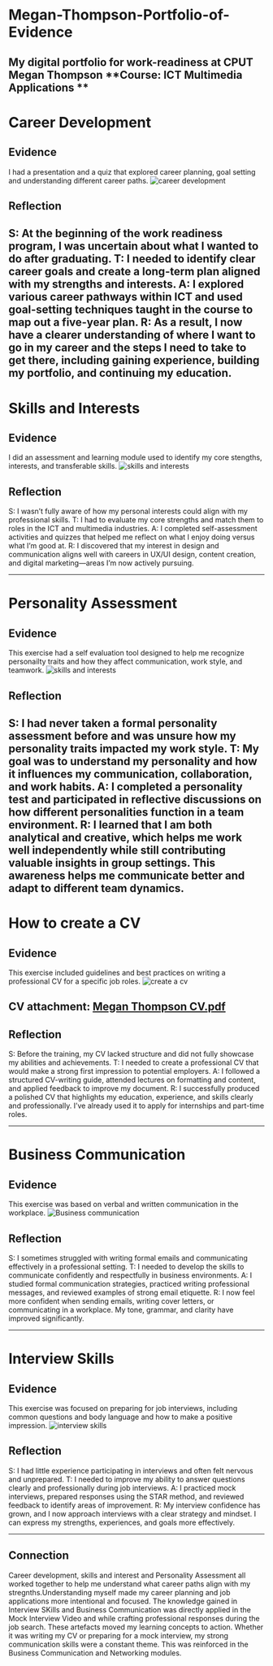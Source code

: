 # Megan-Thompson-Portfolio-of-Evidence
My digital portfolio for work-readiness at CPUT
**Megan Thompson**
**Course: ICT Multimedia Applications **
---

# Career Development
## Evidence
I had a presentation and a quiz that explored career planning, goal setting and understanding different career paths.
![career development](https://github.com/user-attachments/assets/50141a9f-7209-4b67-9a68-758748ad72d2)

## Reflection
S: At the beginning of the work readiness program, I was uncertain about what I wanted to do after graduating.
T: I needed to identify clear career goals and create a long-term plan aligned with my strengths and interests.
A: I explored various career pathways within ICT and used goal-setting techniques taught in the course to map out a five-year plan.
R: As a result, I now have a clearer understanding of where I want to go in my career and the steps I need to take to get there, including gaining experience, building my portfolio, and continuing my education.
---

# Skills and Interests
## Evidence
I did an assessment and learning module used to identify my core stengths, interests,  and transferable skills.
![skills and interests](https://github.com/user-attachments/assets/3c550b6e-e05d-4d2b-a57b- )


## Reflection
S: I wasn’t fully aware of how my personal interests could align with my professional skills.
T: I had to evaluate my core strengths and match them to roles in the ICT and multimedia industries.
A: I completed self-assessment activities and quizzes that helped me reflect on what I enjoy doing versus what I’m good at.
R: I discovered that my interest in design and communication aligns well with careers in UX/UI design, content creation, and digital marketing—areas I’m now actively pursuing.

---
# Personality Assessment
## Evidence
This exercise had a self evaluation tool designed to help me recognize personailty traits and how they affect communication, work style, and teamwork.
![skills and interests](https://github.com/user-attachments/assets/e53efb8a-73c9-4fa5-9d81-5096a04a40cd)

## Reflection 
S: I had never taken a formal personality assessment before and was unsure how my personality traits impacted my work style.
T: My goal was to understand my personality and how it influences my communication, collaboration, and work habits.
A: I completed a personality test and participated in reflective discussions on how different personalities function in a team environment.
R: I learned that I am both analytical and creative, which helps me work well independently while still contributing valuable insights in group settings. This awareness helps me communicate better and adapt to different team dynamics.
---
# How to create a CV 
## Evidence
This exercise included guidelines and best practices on writing a professional CV for a specific job roles.
![create a cv](https://github.com/user-attachments/assets/fb095838-56cd-406d-8060-86b29687c8e3)

## CV attachment: [Megan Thompson CV.pdf](https://github.com/user-attachments/files/20391400/Megan.Thompson.CV.pdf)


## Reflection 
S: Before the training, my CV lacked structure and did not fully showcase my abilities and achievements.
T: I needed to create a professional CV that would make a strong first impression to potential employers.
A: I followed a structured CV-writing guide, attended lectures on formatting and content, and applied feedback to improve my document.
R: I successfully produced a polished CV that highlights my education, experience, and skills clearly and professionally. I’ve already used it to apply for internships and part-time roles.

---

# Business Communication
## Evidence
This exercise was based on verbal and written communication in the workplace.
![Business communication](https://github.com/user-attachments/assets/f5c3a654-e1f2-4ba2-ba43-244d987b2fb7)

## Reflection
S: I sometimes struggled with writing formal emails and communicating effectively in a professional setting.
T: I needed to develop the skills to communicate confidently and respectfully in business environments.
A: I studied formal communication strategies, practiced writing professional messages, and reviewed examples of strong email etiquette.
R: I now feel more confident when sending emails, writing cover letters, or communicating in a workplace. My tone, grammar, and clarity have improved significantly.

---
# Interview Skills 
## Evidence
This exercise was focused on preparing for job interviews, including common questions and body language and how to make a positive impression.
![interview skills](https://github.com/user-attachments/assets/a28e3a22-1228-4428-abed-05b6d3f87f42)

## Reflection 
S: I had little experience participating in interviews and often felt nervous and unprepared.
T: I needed to improve my ability to answer questions clearly and professionally during job interviews.
A: I practiced mock interviews, prepared responses using the STAR method, and reviewed feedback to identify areas of improvement.
R: My interview confidence has grown, and I now approach interviews with a clear strategy and mindset. I can express my strengths, experiences, and goals more effectively.

---
## Connection
Career development, skills and interest and Personality Assessment all worked together to help me understand what career paths align with my stregnths.Understanding myself made my career planning and job applications more intentional and focused.
The knowledge gained in Interview SKills and Business Communication was directly applied in the Mock Interview Video and while crafting professional responses during the job search. These artefacts  moved my learning concepts to action.
Whether it was writing my CV or preparing for a mock interview, my strong communication skills were a constant theme. This was reinforced in the Business Communication and Networking modules.
